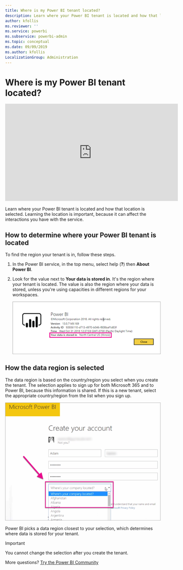```yaml
---
title: Where is my Power BI tenant located?
description: Learn where your Power BI tenant is located and how that location is selected. This is important to learn because it can affect interactions you have with the service.
author: kfollis
ms.reviewer: ''
ms.service: powerbi
ms.subservice: powerbi-admin
ms.topic: conceptual
ms.date: 09/09/2019
ms.author: kfollis
LocalizationGroup: Administration
---
```


# Where is my Power BI tenant located?

<iframe width="560" height="315" src="https://www.youtube.com/embed/0fOxaHJPvdM?showinfo=0" frameborder="0" allowfullscreen></iframe>

Learn where your Power BI tenant is located and how that location is selected. Learning the location is important, because it can affect the interactions you have with the service.

## How to determine where your Power BI tenant is located

To find the region your tenant is in, follow these steps.

1. In the Power BI service, in the top menu, select help (**?**) then **About Power BI**.

1. Look for the value next to **Your data is stored in**. It's the region where your tenant is located. The value is also the region where your data is stored, unless you're using capacities in different regions for your workspaces.

    ![Data region](media/service-admin-where-is-my-tenant-located/power-bi-data-region.png)

## How the data region is selected

The data region is based on the country/region you select when you create the tenant. The selection applies to sign up for both Microsoft 365 and to Power BI, because this information is shared. If this is a new tenant, select the appropriate country/region from the list when you sign up.

![Country selection](media/service-admin-where-is-my-tenant-located/sign-up-country-selection.png)

Power BI picks a data region closest to your selection, which determines where data is stored for your tenant.

> [!IMPORTANT]
> You cannot change the selection after you create the tenant.

More questions? [Try the Power BI Community](https://community.powerbi.com/)
